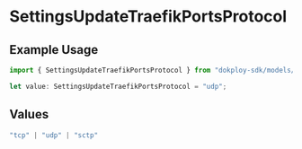 # SettingsUpdateTraefikPortsProtocol

## Example Usage

```typescript
import { SettingsUpdateTraefikPortsProtocol } from "dokploy-sdk/models/operations";

let value: SettingsUpdateTraefikPortsProtocol = "udp";
```

## Values

```typescript
"tcp" | "udp" | "sctp"
```